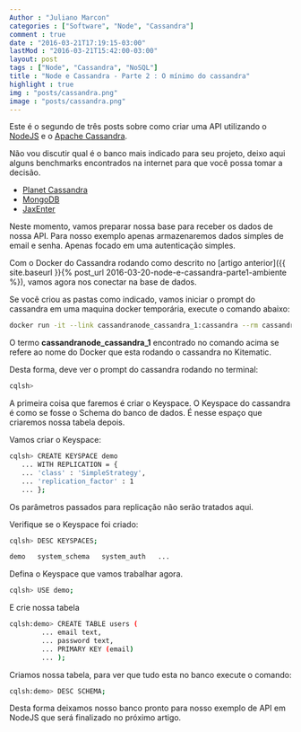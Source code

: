 ```yaml
---
Author : "Juliano Marcon"
categories : ["Software", "Node", "Cassandra"]
comment : true
date : "2016-03-21T17:19:15-03:00"
lastMod : "2016-03-21T15:42:00-03:00"
layout: post
tags : ["Node", "Cassandra", "NoSQL"]
title : "Node e Cassandra - Parte 2 : O mínimo do cassandra"
highlight : true
img : "posts/cassandra.png"
image : "posts/cassandra.png"
---
```

Este é o segundo de três posts sobre como criar uma API utilizando o
[NodeJS](https://nodejs.org) e o [Apache Cassandra](https://cassandra.apache.org).

Não vou discutir qual é o banco mais indicado para seu projeto, deixo aqui alguns
benchmarks encontrados na internet para que você possa tomar a decisão.
<!--more-->

* [Planet Cassandra](http://www.planetcassandra.org/nosql-performance-benchmarks/)
* [MongoDB](https://www.mongodb.com/blog/post/high-performance-benchmarking-mongodb-and-nosql-systems)
* [JaxEnter](https://jaxenter.com/evaluating-nosql-performance-which-database-is-right-for-your-data-107481.html)

Neste momento, vamos preparar nossa base para receber os dados de nossa API. Para
nosso exemplo apenas armazenaremos dados simples de email e senha. Apenas focado
em uma autenticação simples.

Com o Docker do Cassandra rodando como descrito no
[artigo anterior]({{ site.baseurl }}{% post_url 2016-03-20-node-e-cassandra-parte1-ambiente %}), vamos agora nos conectar
na base de dados.

Se você criou as pastas como indicado, vamos iniciar o prompt do cassandra em uma
maquina docker temporária, execute o comando abaixo:

~~~bash
docker run -it --link cassandranode_cassandra_1:cassandra --rm cassandra sh -c 'exec cqlsh "$CASSANDRA_PORT_9042_TCP_ADDR"'
~~~

O termo  **cassandranode_cassandra_1** encontrado no comando acima se refere
ao nome do Docker que esta rodando o cassandra no Kitematic.

Desta forma, deve ver o prompt do cassandra rodando no terminal:

~~~bash
cqlsh>
~~~

A primeira coisa que faremos é criar o Keyspace. O Keyspace do cassandra é como
se fosse o Schema do banco de dados. É nesse espaço que criaremos nossa tabela
depois.

Vamos criar o Keyspace:

~~~bash
cqlsh> CREATE KEYSPACE demo
   ... WITH REPLICATION = {
   ... 'class' : 'SimpleStrategy',
   ... 'replication_factor' : 1
   ... };
~~~

Os parâmetros passados para replicação não serão tratados aqui.

Verifique se o Keyspace foi criado:

~~~bash
cqlsh> DESC KEYSPACES;

demo   system_schema   system_auth   ...
~~~

Defina o Keyspace que vamos trabalhar agora.

~~~bash
cqlsh> USE demo;
~~~

E crie nossa tabela

~~~bash
cqlsh:demo> CREATE TABLE users (
        ... email text,
        ... password text,
        ... PRIMARY KEY (email)
        ... );
~~~

Criamos nossa tabela, para ver que tudo esta no banco execute o comando:

~~~bash
cqlsh:demo> DESC SCHEMA;
~~~

Desta forma deixamos nosso banco pronto para nosso exemplo de API em NodeJS
que será finalizado no próximo artigo.
